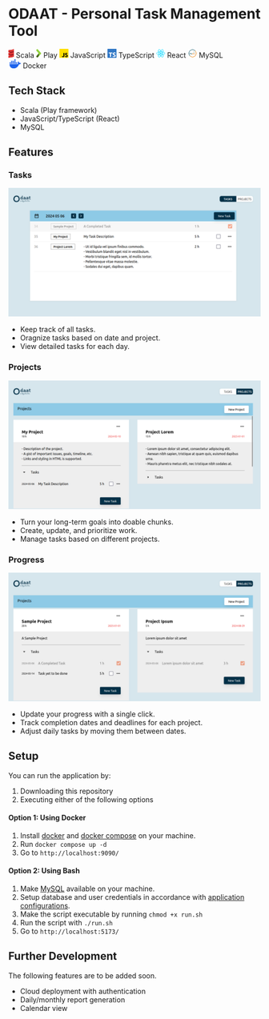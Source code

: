 # ODAAT - Personal Task Management Tool

<div style="display: inline-block;">
    <div style="display: inline-block; gap:5px; align-items: center; width:fit-content;">
        <img style="height:18px;" src="./readme_images/scala.png" />
        <span>Scala</span>
    </div>
    <div style="display: inline-block; gap:5px; align-items: center; width:fit-content;">
        <img style="height:18px;" src="./readme_images/play.png" />
        <span>Play</span>
    </div>
    <div style="display: inline-block; gap:5px; align-items: center; width:fit-content;">
        <img style="height:18px;" src="./readme_images/js.png" />
        <span>JavaScript</span>
    </div>
    <div style="display: inline-block; gap:5px; align-items: center; width:fit-content;">
        <img style="height:18px;" src="./readme_images/ts.png" />
        <span>TypeScript</span>
    </div>
    <div style="display: inline-block; gap:5px; align-items: center; width:fit-content;">
        <img style="height:18px;" src="./readme_images/react.png" />
        <span>React</span>
    </div>
    <div style="display: inline-block; gap:5px; align-items: center; width:fit-content;">
        <img style="height:18px;" src="./readme_images/mysql.png" />
        <span>MySQL</span>
    </div>
    <div style="display: inline-block; gap:5px; align-items: center; width:fit-content;">
        <img style="height:18px;" src="./readme_images/docker.png" />
        <span>Docker</span>
    </div>
</div>

## Tech Stack
- Scala (Play framework)
- JavaScript/TypeScript (React)
- MySQL

## Features

### Tasks
![Task Page](./readme_images/task.png)
- Keep track of all tasks.
- Oragnize tasks based on date and project.
- View detailed tasks for each day.

### Projects
![Project Page](./readme_images/project.png)
- Turn your long-term goals into doable chunks.
- Create, update, and prioritize work.
- Manage tasks based on different projects.

### Progress
![Progress Page](./readme_images/progress.png)
- Update your progress with a single click.
- Track completion dates and deadlines for each project.
- Adjust daily tasks by moving them between dates.

## Setup
You can run the application by:
1. Downloading this repository
2. Executing either of the following options

#### Option 1: Using Docker
1. Install [docker](https://docs.docker.com/engine/install/) and [docker compose](https://docs.docker.com/compose/install/) on your machine.
2. Run `docker compose up -d`
3. Go to `http://localhost:9090/`

#### Option 2: Using Bash
1. Make [MySQL](https://www.mysql.com/) available on your machine.
2. Setup database and user credentials in accordance with [application configurations](https://github.com/swunoo/odaat/blob/main/server/odaat-server/conf/application.conf).
3. Make the script executable by running `chmod +x run.sh`
4. Run the script with `./run.sh`
3. Go to `http://localhost:5173/`

## Further Development
The following features are to be added soon.
- Cloud deployment with authentication
- Daily/monthly report generation
- Calendar view
